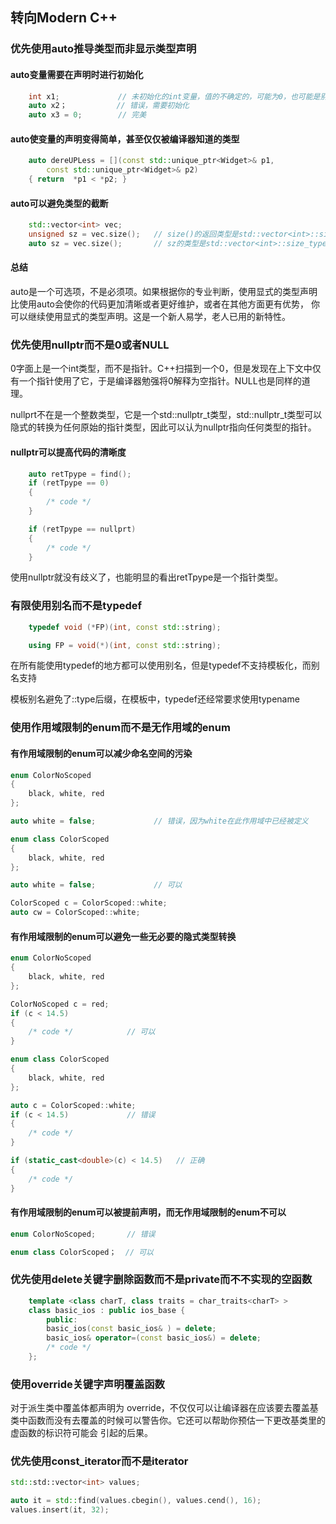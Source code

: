 
## 转向Modern C++

### 优先使用auto推导类型而非显示类型声明

#### auto变量需要在声明时进行初始化
```c++
	int x1;             // 未初始化的int变量，值的不确定的，可能为0，也可能是别的值
	auto x2；           // 错误，需要初始化
	auto x3 = 0;        // 完美
```

#### auto使变量的声明变得简单，甚至仅仅被编译器知道的类型
```c++
	auto dereUPLess = [](const std::unique_ptr<Widget>& p1,
		const std::unique_ptr<Widget>& p2)
	{ return  *p1 < *p2; }
```

#### auto可以避免类型的截断
```c++
	std::vector<int> vec;
	unsigned sz = vec.size();   // size()的返回类型是std::vector<int>::size_type,32位机器上，unsigned和std::vector<int>::size_type都是32bit的，然而64位机器上，unsigned是32bit的，std::vector<int>::size_type却是64bit的，这回导致返回类型的截断
	auto sz = vec.size();       // sz的类型是std::vector<int>::size_type，不会导致截断
```

#### 总结

auto是一个可选项，不是必须项。如果根据你的专业判断，使用显式的类型声明比使用auto会使你的代码更加清晰或者更好维护，或者在其他方面更有优势， 你可以继续使用显式的类型声明。这是一个新人易学，老人已用的新特性。

### 优先使用nullptr而不是0或者NULL

0字面上是一个int类型，而不是指针。C++扫描到一个0，但是发现在上下文中仅有一个指针使用了它，于是编译器勉强将0解释为空指针。NULL也是同样的道理。

nullprt不在是一个整数类型，它是一个std::nullptr_t类型，std::nullptr_t类型可以隐式的转换为任何原始的指针类型，因此可以认为nullptr指向任何类型的指针。


#### nullptr可以提高代码的清晰度
```c++
	auto retTpype = find();
	if (retTpype == 0)
	{
		/* code */
	}

	if (retTpype == nullprt)
	{
		/* code */
	}
```
使用nullptr就没有歧义了，也能明显的看出retTpype是一个指针类型。

### 有限使用别名而不是typedef
```c++
    typedef void (*FP)(int, const std::string);

    using FP = void(*)(int, const std::string);
```
在所有能使用typedef的地方都可以使用别名，但是typedef不支持模板化，而别名支持

模板别名避免了::type后缀，在模板中，typedef还经常要求使用typename
    
### 使用作用域限制的enum而不是无作用域的enum

#### 有作用域限制的enum可以减少命名空间的污染
```c++
enum ColorNoScoped
{
	black, white, red
};

auto white = false;             // 错误，因为white在此作用域中已经被定义

enum class ColorScoped
{
	black, white, red
};

auto white = false;             // 可以

ColorScoped c = ColorScoped::white;
auto cw = ColorScoped::white;
```

#### 有作用域限制的enum可以避免一些无必要的隐式类型转换
```c++
enum ColorNoScoped
{
	black, white, red
};

ColorNoScoped c = red;
if (c < 14.5)
{
	/* code */            // 可以
}

enum class ColorScoped
{
	black, white, red
};

auto c = ColorScoped::white;
if (c < 14.5)             // 错误
{
	/* code */
}

if (static_cast<double>(c) < 14.5)   // 正确
{
	/* code */
}
```
#### 有作用域限制的enum可以被提前声明，而无作用域限制的enum不可以
```c++
enum ColorNoScoped;       // 错误

enum class ColorScoped；  // 可以
```

### 优先使用delete关键字删除函数而不是private而不不实现的空函数
```c++
    template <class charT, class traits = char_traits<charT> >
    class basic_ios : public ios_base {
        public:
        basic_ios(const basic_ios& ) = delete;
        basic_ios& operator=(const basic_ios&) = delete;
        /* code */
    };
```

### 使用override关键字声明覆盖函数

对于派生类中覆盖体都声明为	override，不仅仅可以让编译器在应该要去覆盖基类中函数而没有去覆盖的时候可以警告你。它还可以帮助你预估一下更改基类里的虚函数的标识符可能会 引起的后果。

### 优先使用const_iterator而不是iterator
```c++
std::std::vector<int> values;

auto it = std::find(values.cbegin(), values.cend(), 16);
values.insert(it, 32);
```
